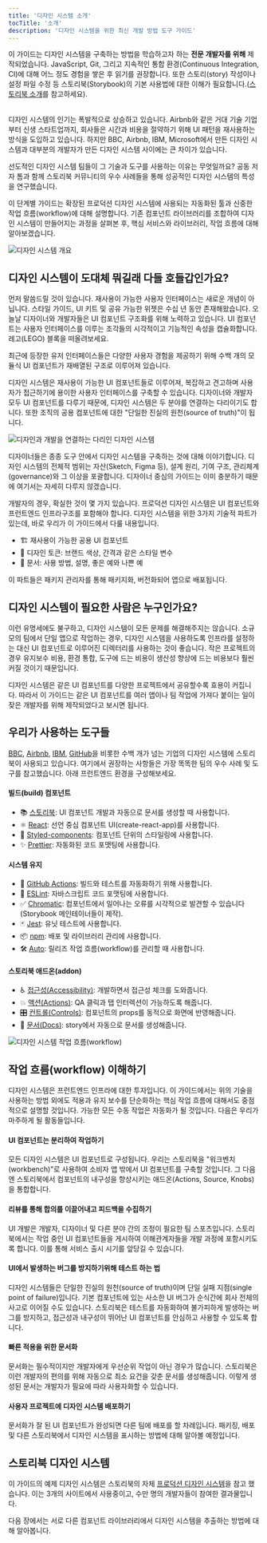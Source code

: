 ```yaml
---
title: '디자인 시스템 소개'
tocTitle: '소개'
description: '디자인 시스템을 위한 최신 개발 방법 도구 가이드'
---
```


<div class="aside">이 가이드는 디자인 시스템을 구축하는 방법을 학습하고자 하는 <b>전문 개발자를 위해</b> 제작되었습니다. JavaScript, Git, 그리고 지속적인 통합 환경(Continuous Integration, CI)에 대해 어느 정도 경험을 쌓은 후 읽기를 권장합니다. 또한 스토리(story) 작성이나 설정 파일 수정 등 스토리북(Storybook)의 기본 사용법에 대한 이해가 필요합니다.(<a href="/intro-to-storybook">스토리북 소개</a>를 참고하세요).
</div>
<br/>

디자인 시스템의 인기는 폭발적으로 상승하고 있습니다. Airbnb와 같은 거대 기술 기업부터 신생 스타트업까지, 회사들은 시간과 비용을 절약하기 위해 UI 패턴을 재사용하는 방식을 도입하고 있습니다. 하지만 BBC, Airbnb, IBM, Microsoft에서 만든 디자인 시스템과 대부분의 개발자가 만든 디자인 시스템 사이에는 큰 차이가 있습니다.

선도적인 디자인 시스템 팀들이 그 기술과 도구를 사용하는 이유는 무엇일까요? 공동 저자 톰과 함께 스토리북 커뮤니티의 우수 사례들을 통해 성공적인 디자인 시스템의 특성을 연구했습니다.

이 단계별 가이드는 확장된 프로덕션 디자인 시스템에 사용되는 자동화된 툴과 신중한 작업 흐름(workflow)에 대해 설명합니다. 기존 컴포넌트 라이브러리를 조합하여 디자인 시스템이 만들어지는 과정을 살펴본 후, 핵심 서비스와 라이브러리, 작업 흐름에 대해 알아보겠습니다.

![디자인 시스템 개요](/design-systems-for-developers/design-system-overview.jpg)

## 디자인 시스템이 도대체 뭐길래 다들 호들갑인가요?

먼저 말씀드릴 것이 있습니다. 재사용이 가능한 사용자 인터페이스는 새로운 개념이 아닙니다. 스타일 가이드, UI 키트 및 공유 가능한 위젯은 수십 년 동안 존재해왔습니다. 오늘날 디자이너와 개발자들은 UI 컴포넌트 구조화를 위해 노력하고 있습니다. UI 컴포넌트는 사용자 인터페이스를 이루는 조각들의 시각적이고 기능적인 속성을 캡슐화합니다. 레고(LEGO) 블록을 떠올려보세요.

최근에 등장한 유저 인터페이스들은 다양한 사용자 경험을 제공하기 위해 수백 개의 모듈식 UI 컴포넌트가 재배열된 구조로 이루어져 있습니다.  

디자인 시스템은 재사용이 가능한 UI 컴포넌트들로 이루어져, 복잡하고 견고하며 사용자가 접근하기에 용이한 사용자 인터페이스를 구축할 수 있습니다. 디자이너와 개발자 모두 UI 컴포넌트를 다루기 때문에, 디자인 시스템은 두 분야를 연결하는 다리이기도 합니다. 또한 조직의 공용 컴포넌트에 대한 "단일한 진실의 원천(source of truth)"이 됩니다.

![디자인과 개발을 연결하는 다리인 디자인 시스템](/design-systems-for-developers/design-system-context.jpg)

디자이너들은 종종 도구 안에서 디자인 시스템을 구축하는 것에 대해 이야기합니다. 디자인 시스템의 전체적 범위는 자산(Sketch, Figma 등), 설계 원리, 기여 구조, 관리체계(governance)와 그 이상을 포괄합니다. 디자이너 중심의 가이드는 이미 충분하기 때문에 여기서는 자세히 다루지 않겠습니다.

개발자의 경우, 확실한 것이 몇 가지 있습니다. 프로덕션 디자인 시스템은 UI 컴포넌트와 프런트엔드 인프라구조를 포함해야 합니다. 디자인 시스템을 위한 3가지 기술적 파트가 있는데, 바로 우리가 이 가이드에서 다룰 내용입니다. 

- 🏗 재사용이 가능한 공용 UI 컴포넌트
- 🎨 디자인 토큰: 브랜드 색상, 간격과 같은 스타일 변수
- 📕 문서: 사용 방법, 설명, 좋은 예와 나쁜 예

이 파트들은 패키지 관리자를 통해 패키지화, 버전화되어 앱으로 배포됩니다.

## 디자인 시스템이 필요한 사람은 누구인가요?

이런 유명세에도 불구하고, 디자인 시스템이 모든 문제를 해결해주지는 않습니다. 소규모의 팀에서 단일 앱으로 작업하는 경우, 디자인 시스템을 사용하도록 인프라를 설정하는 대신 UI 컴포넌트로 이루어진 디렉터리를 사용하는 것이 좋습니다. 작은 프로젝트의 경우 유지보수 비용, 환경 통합, 도구에 드는 비용이 생산성 향상에 드는 비용보다 훨씬 커질 것이기 때문입니다.

디자인 시스템은 같은 UI 컴포넌트를 다양한 프로젝트에서 공유할수록 효용이 커집니다. 따라서 이 가이드는 같은 UI 컴포넌트를 여러 앱이나 팀 작업에 가져다 붙이는 일이 잦은 개발자를 위해 제작되었다고 보시면 됩니다.

## 우리가 사용하는 도구들


[BBC](https://www.bbc.co.uk/iplayer/storybook/index.html?path=/story/style-guide--colours), [Airbnb](https://github.com/airbnb/lunar), [IBM](https://www.carbondesignsystem.com/), [GitHub](https://primer.style/css/)을 비롯한 수백 개가 넘는 기업의 디자인 시스템에 스토리북이 사용되고 있습니다. 여기에서 권장하는 사항들은 가장 똑똑한 팀의 우수 사례 및 도구를 참고했습니다. 아래 프런트엔드 환경을 구성해보세요.


#### 빌드(build) 컴포넌트

- 📚 [스토리북](http://storybook.js.org): UI 컴포넌트 개발과 자동으로 문서를 생성할 때 사용합니다.
- ⚛️ [React](https://reactjs.org/): 선언 중심 컴포넌트 UI(create-react-app)를 사용합니다.
- 💅 [Styled-components](https://www.styled-components.com/): 컴포넌트 단위의 스타일링에 사용합니다.
- ✨ [Prettier](https://prettier.io/): 자동화된 코드 포맷팅에 사용합니다.

#### 시스템 유지

- 🚥 [GitHub Actions](https://github.com/features/actions): 빌드와 테스트를 자동화하기 위해 사용합니다.
- 📐 [ESLint](https://eslint.org/): 자바스크립트 코드 포맷팅에 사용합니다.
- ✅ [Chromatic](https://chromatic.com): 컴포넌트에서 일어나는 오류를 시각적으로 발견할 수 있습니다(Storybook 메인테이너들이 제작).
- 🃏 [Jest](https://jestjs.io/): 유닛 테스트에 사용합니다.
- 📦 [npm](https://npmjs.com): 배포 및 라이브러리 관리에 사용합니다.
- 🛠 [Auto](https://github.com/intuit/auto): 릴리즈 작업 흐름(workflow)를 관리할 때 사용합니다.

#### 스토리북 애드온(addon)

- ♿ [접근성(Accessibility)](https://github.com/storybookjs/storybook/tree/master/addons/a11y): 개발하면서 접근성 체크를 도와줍니다.
- 💥 [액션(Actions)](https://storybook.js.org/docs/react/essentials/actions): QA 클릭과 탭 인터렉션이 가능하도록 해줍니다.
- 🎛 [컨트롤(Controls)](https://storybook.js.org/docs/react/essentials/controls): 컴포넌트의 props를 동적으로 화면에 반영해줍니다.
- 📕 [문서(Docs)](https://storybook.js.org/docs/react/writing-docs/introduction): story에서 자동으로 문서를 생성해줍니다.

![디자인 시스템 작업 흐름(workflow)](/design-systems-for-developers/design-system-workflow.jpg)

## 작업 흐름(workflow) 이해하기

디자인 시스템은 프런트엔드 인프라에 대한 투자입니다. 이 가이드에서는 위의 기술을 사용하는 방법 외에도 적용과 유지 보수를 단순화하는 핵심 작업 흐름에 대해서도 중점적으로 설명할 것입니다. 가능한 모든 수동 작업은 자동화가 될 것입니다. 다음은 우리가 마주하게 될 활동들입니다.

#### UI 컴포넌트는 분리하여 작업하기

모든 디자인 시스템은 UI 컴포넌트로 구성됩니다. 우리는 스토리북을 "워크벤치(workbench)"로 사용하여 소비자 앱 밖에서 UI 컴포넌트를 구축할 것입니다. 그 다음엔 스토리북에서 컴포넌트의 내구성을 향상시키는 애드온(Actions, Source, Knobs)을 통합합니다.

#### 리뷰를 통해 합의를 이끌어내고 피드백을 수집하기

UI 개발은 개발자, 디자이너 및 다른 분야 간의 조정이 필요한 팀 스포츠입니다. 스토리북에서는 작업 중인 UI 컴포넌트들을 게시하여 이해관계자들을 개발 과정에 포함시키도록 합니다. 이를 통해 서비스 출시 시기를 앞당길 수 있습니다.

#### UI에서 발생하는 버그를 방지하기위해 테스트 하는 법

디자인 시스템들은 단일한 진실의 원천(source of truth)이며 단일 실패 지점(single point of failure)입니다. 기본 컴포넌트에 있는 사소한 UI 버그가 순식간에 회사 전체의 사고로 이어질 수도 있습니다. 스토리북은 테스트를 자동화하여 불가피하게 발생하는 버그를 방지하고, 접근성과 내구성이 뛰어난 UI 컴포넌트를 안심하고 사용할 수 있도록 합니다.

#### 빠른 적용을 위한 문서화

문서화는 필수적이지만 개발자에게 우선순위 작업이 아닌 경우가 많습니다. 스토리북은 이런 개발자의 편의를 위해 자동으로 최소 요건을 갖춘 문서를 생성해줍니다. 이렇게 생성된 문서는 개발자가 필요에 따라 사용자화할 수 있습니다. 

#### 사용자 프로젝트에 디자인 시스템 배포하기

문서화가 잘 된 UI 컴포넌트가 완성되면 다른 팀에 배포를 할 차례입니다. 패키징, 배포 및 다른 스토리북에서 디자인 시스템을 표시하는 방법에 대해 알아볼 예정입니다.

## 스토리북 디자인 시스템

이 가이드의 예제 디자인 시스템은 스토리북의 자체 [프로덕션 디자인 시스템](https://github.com/storybookjs/design-system)을 참고 했습니다. 이는 3개의 사이트에서 사용중이고, 수만 명의 개발자들이 참여한 결과물입니다.

다음 장에서는 서로 다른 컴포넌트 라이브러리에서 디자인 시스템을 추출하는 방법에 대해 알아봅니다.
